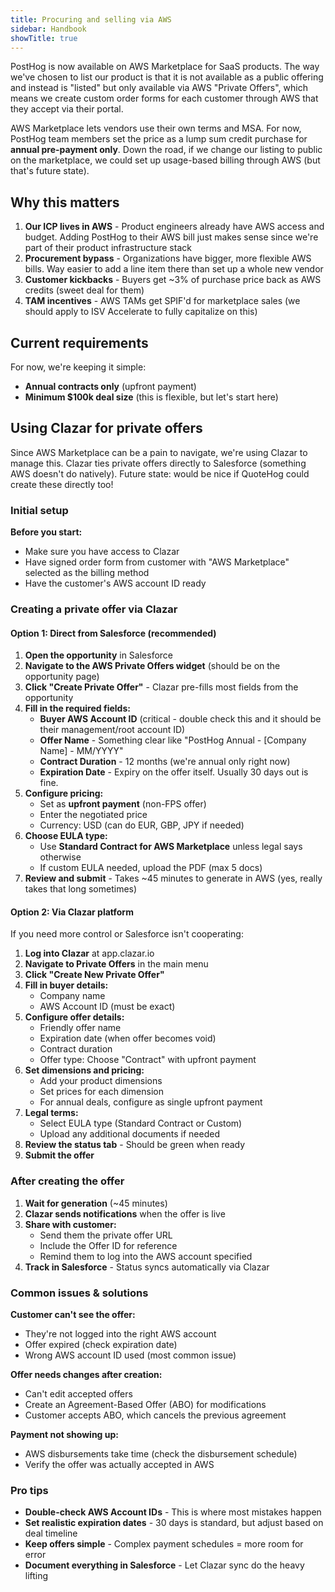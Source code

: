 ```yaml
---
title: Procuring and selling via AWS
sidebar: Handbook
showTitle: true
---
```



PostHog is now available on AWS Marketplace for SaaS products. The way we've chosen to list our product is that it is not available as a public offering and instead is "listed" but only available via AWS "Private Offers", which means we create custom order forms for each customer through AWS that they accept via their portal.

AWS Marketplace lets vendors use their own terms and MSA. For now, PostHog team members set the price as a lump sum credit purchase for **annual pre-payment only**. Down the road, if we change our listing to public on the marketplace, we could set up usage-based billing through AWS (but that's future state).

## Why this matters

1. **Our ICP lives in AWS** - Product engineers already have AWS access and budget. Adding PostHog to their AWS bill just makes sense since we're part of their product infrastructure stack
2. **Procurement bypass** - Organizations have bigger, more flexible AWS bills. Way easier to add a line item there than set up a whole new vendor
3. **Customer kickbacks** - Buyers get ~3% of purchase price back as AWS credits (sweet deal for them)
4. **TAM incentives** - AWS TAMs get SPIF'd for marketplace sales (we should apply to ISV Accelerate to fully capitalize on this)

## Current requirements

For now, we're keeping it simple:
- **Annual contracts only** (upfront payment)
- **Minimum $100k deal size** (this is flexible, but let's start here)

## Using Clazar for private offers

Since AWS Marketplace can be a pain to navigate, we're using Clazar to manage this. Clazar ties private offers directly to Salesforce (something AWS doesn't do natively). Future state: would be nice if QuoteHog could create these directly too!

### Initial setup

**Before you start:**
- Make sure you have access to Clazar
- Have signed order form from customer with "AWS Marketplace" selected as the billing method
- Have the customer's AWS account ID ready

### Creating a private offer via Clazar

#### Option 1: Direct from Salesforce (recommended)

1. **Open the opportunity** in Salesforce
2. **Navigate to the AWS Private Offers widget** (should be on the opportunity page)
3. **Click "Create Private Offer"** - Clazar pre-fills most fields from the opportunity
4. **Fill in the required fields:**
   - **Buyer AWS Account ID** (critical - double check this and it should be their management/root account ID)
   - **Offer Name** - Something clear like "PostHog Annual - [Company Name] - MM/YYYY"
   - **Contract Duration** - 12 months (we're annual only right now)
   - **Expiration Date** - Expiry on the offer itself. Usually 30 days out is fine.
5. **Configure pricing:**
   - Set as **upfront payment** (non-FPS offer)
   - Enter the negotiated price
   - Currency: USD (can do EUR, GBP, JPY if needed)
6. **Choose EULA type:**
   - Use **Standard Contract for AWS Marketplace** unless legal says otherwise
   - If custom EULA needed, upload the PDF (max 5 docs)
7. **Review and submit** - Takes ~45 minutes to generate in AWS (yes, really takes that long sometimes)

#### Option 2: Via Clazar platform

If you need more control or Salesforce isn't cooperating:

1. **Log into Clazar** at app.clazar.io
2. **Navigate to Private Offers** in the main menu
3. **Click "Create New Private Offer"**
4. **Fill in buyer details:**
   - Company name
   - AWS Account ID (must be exact)
5. **Configure offer details:**
   - Friendly offer name
   - Expiration date (when offer becomes void)
   - Contract duration
   - Offer type: Choose "Contract" with upfront payment
6. **Set dimensions and pricing:**
   - Add your product dimensions
   - Set prices for each dimension
   - For annual deals, configure as single upfront payment
7. **Legal terms:**
   - Select EULA type (Standard Contract or Custom)
   - Upload any additional documents if needed
8. **Review the status tab** - Should be green when ready
9. **Submit the offer**

### After creating the offer

1. **Wait for generation** (~45 minutes)
2. **Clazar sends notifications** when the offer is live
3. **Share with customer:**
   - Send them the private offer URL
   - Include the Offer ID for reference
   - Remind them to log into the AWS account specified
4. **Track in Salesforce** - Status syncs automatically via Clazar

### Common issues & solutions

**Customer can't see the offer:**
- They're not logged into the right AWS account
- Offer expired (check expiration date)
- Wrong AWS account ID used (most common issue)

**Offer needs changes after creation:**
- Can't edit accepted offers
- Create an Agreement-Based Offer (ABO) for modifications
- Customer accepts ABO, which cancels the previous agreement

**Payment not showing up:**
- AWS disbursements take time (check the disbursement schedule)
- Verify the offer was actually accepted in AWS

### Pro tips
- **Double-check AWS Account IDs** - This is where most mistakes happen
- **Set realistic expiration dates** - 30 days is standard, but adjust based on deal timeline
- **Keep offers simple** - Complex payment schedules = more room for error
- **Document everything in Salesforce** - Let Clazar sync do the heavy lifting
